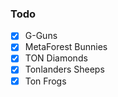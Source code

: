 ### Todo

- [x] G-Guns
- [x] MetaForest Bunnies
- [x] TON Diamonds
- [x] Tonlanders Sheeps
- [x] Ton Frogs